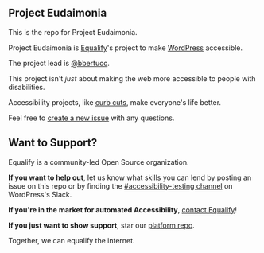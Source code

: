 ## Project Eudaimonia
This is the repo for Project Eudaimonia.

Project Eudaimonia is [Equalify](http://equalify.app)'s project to make [WordPress](http://wordpress.org) accessible.

The project lead is [@bbertucc](https://github.com/bbertucc).

This project isn't _just_ about making the web more accessible to people with disabilities.

Accessibility projects, like [curb cuts](https://en.wikipedia.org/wiki/Curb_cut), make everyone's life better.

Feel free to [create a new issue](https://github.com/EqualifyEverything/eudaimonia-wp/issues/new) with any questions.

## Want to Support?
Equalify is a community-led Open Source organization.

**If you want to help out**, let us know what skills you can lend by posting an issue on this repo or by finding the [#accessibility-testing channel](https://wordpress.slack.com/archives/CEKKABGJD) on WordPress's Slack.

**If you're in the market for automated Accessibility**, [contact Equalify](https://equalify.app/#access)!

**If you just want to show support**, star our [platform repo](http://github.com/equalifyEverything/equalify).

Together, we can equalify the internet.
